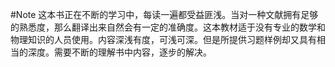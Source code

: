 #Note
这本书正在不断的学习中，每读一遍都受益匪浅。当对一种文献拥有足够的熟悉度，那么翻译出来自然会有一定的准确度。这本教材适于没有专业的数学和物理知识的人员使用。内容深浅有度，可浅可深。但是所提供习题样例却又具有相当的深度。需要不断的理解书中内容，逐步的解决。




